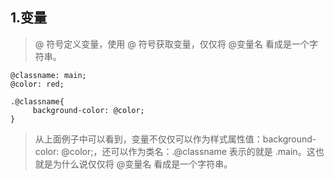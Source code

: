 ## 1.变量
> @ 符号定义变量，使用 @ 符号获取变量，仅仅将 @变量名 看成是一个字符串。

    @classname: main;
    @color: red;

    .@classname{
         background-color: @color;
    }

> 从上面例子中可以看到，变量不仅仅可以作为样式属性值：background-color: @color;，还可以作为类名：.@classname 表示的就是 .main。这也就是为什么说仅仅将 @变量名 看成是一个字符串。
